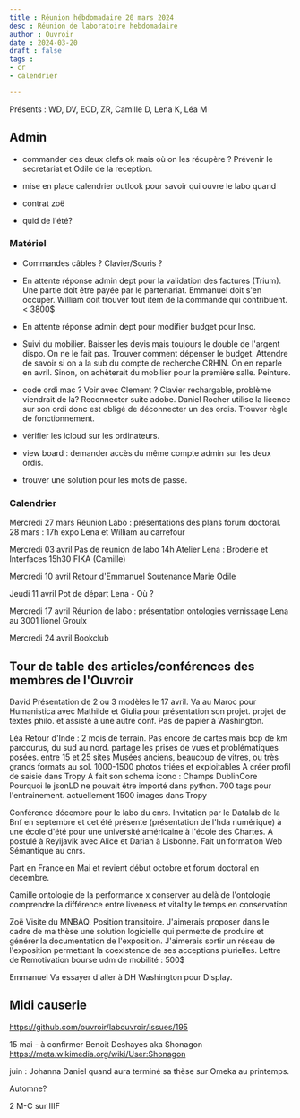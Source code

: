 ```yaml
---
title : Réunion hébdomadaire 20 mars 2024
desc : Réunion de laboratoire hebdomadaire
author : Ouvroir
date : 2024-03-20
draft : false
tags :
- cr
- calendrier

---
```

Présents : WD, DV, ECD, ZR, Camille D, Lena K, Léa M 

## Admin

- commander des deux clefs ok mais où on les récupère ? Prévenir  le secretariat et Odile de la reception. 
- mise en place calendrier outlook pour savoir qui ouvre le labo quand

- contrat zoë
- quid de l'été? 

### Matériel

- Commandes câbles ? Clavier/Souris ? 

- En attente réponse admin dept pour la validation des factures (Trium). Une partie doit être payée par le partenariat. Emmanuel doit s'en occuper. William doit trouver tout item de la commande qui contribuent. < 3800$
- En attente réponse admin dept pour modifier budget pour Inso. 
- Suivi du mobilier. Baisser les devis mais toujours le double de l'argent dispo. On ne le fait pas. Trouver comment dépenser le budget. Attendre de savoir si on a la sub du compte de recherche CRHIN. On en reparle en avril. Sinon, on achèterait du mobilier pour la première salle. Peinture. 
- code ordi mac ? Voir avec Clement ? 
Clavier rechargable, problème viendrait de la? 
Reconnecter suite adobe. Daniel Rocher utilise la licence sur son ordi donc est obligé de déconnecter un des ordis. Trouver règle de fonctionnement. 
- vérifier les icloud sur les ordinateurs. 
- view board : demander accès du même compte admin sur les deux ordis. 
- trouver une solution pour les mots de passe. 


### Calendrier

Mercredi 27 mars
Réunion Labo : présentations des plans forum doctoral. 
28 mars : 17h expo Lena et William au carrefour

Mercredi 03 avril 
Pas de réunion de labo 
14h Atelier Lena : Broderie et Interfaces
15h30 FIKA (Camille)

Mercredi 10 avril 
Retour d'Emmanuel
Soutenance Marie Odile

Jeudi 11 avril 
Pot de départ Lena - Où ?

Mercredi 17 avril
Réunion de labo : présentation ontologies
vernissage Lena au 3001 lionel Groulx

Mercredi 24 avril 
Bookclub 


## Tour de table des articles/conférences des membres de l'Ouvroir

David 
Présentation de 2 ou 3 modèles le 17 avril. 
Va au Maroc pour Humanistica avec Mathilde et Giulia pour présentation son projet. projet de textes philo. et assisté à une autre conf. 
Pas de papier à Washington. 

Léa
Retour d'Inde : 2 mois de terrain. Pas encore de cartes mais bcp de km parcourus, du sud au nord.  partage les prises de vues et problématiques posées. 
entre 15 et 25 sites 
Musées anciens, beaucoup de vitres, ou très grands formats au sol. 
1000-1500 photos triées et exploitables
A créer profil de saisie dans Tropy 
A fait son schema icono : Champs DublinCore
Pourquoi le jsonLD ne pouvait être importé dans python. 
700 tags pour l'entrainement. 
actuellement 1500 images dans Tropy

Conférence décembre pour le labo du cnrs. 
Invitation par le Datalab de la Bnf en septembre et cet été présente (présentation de l'hda numérique) à une école d'été pour une université américaine à l'école des Chartes. 
A postulé à Reyijavik avec Alice et Dariah à Lisbonne. 
Fait un formation Web Sémantique au cnrs.  

Part en France en Mai et revient début octobre et forum doctoral en decembre. 

Camille 
ontologie de la performance x conserver au delà de l'ontologie 
comprendre la différence entre liveness et vitality 
le temps en conservation 

Zoë 
Visite du MNBAQ. 
Position transitoire. 
J'aimerais proposer dans le cadre de ma thèse une solution logicielle qui permette de produire et générer la documentation de l'exposition. J'aimerais sortir un réseau de l'exposition permettant la coexistence de ses acceptions plurielles. 
Lettre de Remotivation
bourse udm de mobilité : 500$ 

Emmanuel
Va essayer d'aller à DH Washington pour Display. 


## Midi causerie
https://github.com/ouvroir/labouvroir/issues/195

15 mai - à confirmer
Benoit Deshayes aka Shonagon https://meta.wikimedia.org/wiki/User:Shonagon

juin : Johanna Daniel quand aura terminé sa thèse sur Omeka au printemps.

Automne? 

2 M-C sur IIIF